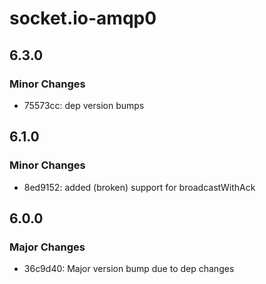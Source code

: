 # socket.io-amqp0

## 6.3.0

### Minor Changes

-   75573cc: dep version bumps

## 6.1.0

### Minor Changes

-   8ed9152: added (broken) support for broadcastWithAck

## 6.0.0

### Major Changes

-   36c9d40: Major version bump due to dep changes
